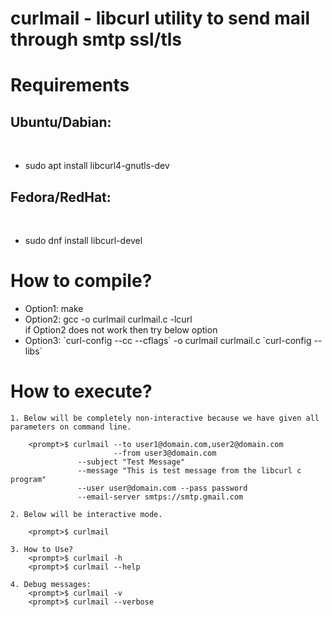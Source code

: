 <H1>
curlmail - libcurl utility to send mail through smtp ssl/tls
</H1>

<h1>Requirements</h1>
	<h2>Ubuntu/Dabian:</h2><br>
		<ul><li>sudo apt install libcurl4-gnutls-dev</li></ul>
	<h2>Fedora/RedHat:</h2><br>
		<ul><li>sudo dnf install libcurl-devel</li></ul>

<h1>How to compile?</h1>
	<ul>
	<li>Option1: make</li>	
	<li>Option2: gcc -o curlmail curlmail.c -lcurl </li>
	if Option2 does not work then try below option
	<li>Option3: `curl-config --cc --cflags` -o curlmail curlmail.c `curl-config --libs`</li>
	</ul>

<h1>How to execute?</h1>

	1. Below will be completely non-interactive because we have given all parameters on command line.
	
		<prompt>$ curlmail --to user1@domain.com,user2@domain.com 
		                   --from user3@domain.com 
				   --subject "Test Message" 
				   --message "This is test message from the libcurl c program" 
				   --user user@domain.com --pass password 
				   --email-server smtps://smtp.gmail.com

	2. Below will be interactive mode.
	
		<prompt>$ curlmail

	3. How to Use?
		<prompt>$ curlmail -h
		<prompt>$ curlmail --help

	4. Debug messages:
		<prompt>$ curlmail -v
		<prompt>$ curlmail --verbose
